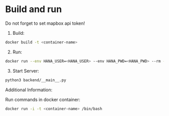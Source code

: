 # Build and run

Do not forget to set mapbox api token!

1. Build:

```bash
docker build -t <container-name>
```

2. Run:

```bash
docker run --env HANA_USER=<HANA_USER> --env HANA_PWD=<HANA_PWD> --rm -it -p 8000:8000 <container-name>
```

3. Start Server:

```bash
python3 backend/__main__.py
```

Additional Information:

Run commands in docker container:

```bash
docker run -i -t <container-name> /bin/bash
```
